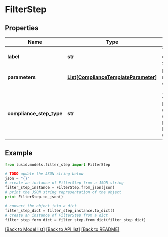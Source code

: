# FilterStep


## Properties
Name | Type | Description | Notes
------------ | ------------- | ------------- | -------------
**label** | **str** | The label of the compliance step | 
**parameters** | [**List[ComplianceTemplateParameter]**](ComplianceTemplateParameter.md) | Parameters required for the step | 
**compliance_step_type** | **str** | . The available values are: FilterStep, GroupByStep, GroupFilterStep, BranchStep, RecombineStep, CheckStep | 

## Example

```python
from lusid.models.filter_step import FilterStep

# TODO update the JSON string below
json = "{}"
# create an instance of FilterStep from a JSON string
filter_step_instance = FilterStep.from_json(json)
# print the JSON string representation of the object
print FilterStep.to_json()

# convert the object into a dict
filter_step_dict = filter_step_instance.to_dict()
# create an instance of FilterStep from a dict
filter_step_form_dict = filter_step.from_dict(filter_step_dict)
```
[[Back to Model list]](../README.md#documentation-for-models) [[Back to API list]](../README.md#documentation-for-api-endpoints) [[Back to README]](../README.md)


